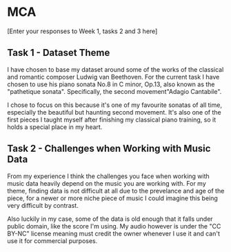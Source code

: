# MCA
\[Enter your responses to Week 1, tasks 2 and 3 here\]

## Task 1 - Dataset Theme
I have chosen to base my dataset around some of the works of the classical and romantic composer Ludwig van Beethoven. 
For the current task I have chosen to use his piano sonata No.8 in C minor, Op.13, also known as the "pathetique sonata". Specifically, the second movement"Adagio Cantabile".

I chose to focus on this because it's one of my favourite sonatas of all time, especially the beautiful but haunting second movement. 
It's also one of the first pieces I taught myself after finishing my classical piano training, so it holds a special place in my heart.


## Task 2 - Challenges when Working with Music Data
From my experience I think the challenges you face when working with music data heavily depend on the music you are working with. 
For my theme, finding data is not difficult at all due to the prevelance and age of the piece, for a newer or more niche piece of music I could imagine this being very difficult by contrast.

Also luckily in my case, some of the data is old enough that it falls under public domain, like the score I'm using. My audio however is under the "CC BY-NC" license meaning must credit the owner whenever I use it and can't use it for commercial purposes.
